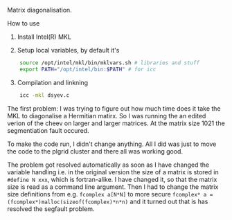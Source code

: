 Matrix diagonalisation.

How to use
1. Install Intel(R) MKL

2. Setup local variables, by default it's
``` bash
	source /opt/intel/mkl/bin/mklvars.sh # libraries and stuff
	export PATH="/opt/intel/bin:$PATH" # for icc
```

3. Compilation and linkning
``` bash
	icc -mkl dsyev.c
```



The first problem:
I was trying to figure out how much time does it take the MKL to diagonalise
a Hermitian matirx. So I was running the an edited verion of the cheev on larger and larger matrices.
At the matrix size 1021 the segmentiation fault occured.

To make the code run, I didn't change anything. All I did was just to move the code to the plgrid cluster
and there all was working good.

The problem got resolved automatically as soon as I have changed the variable handling i.e. in the original
version the size of a matrix is stored in `#define N xxx`, which is fortran-alike. I have changed it, so that
the matrix size is read as a command line argument. Then I had to change the matrix size definitions from e.g. 
`fcomplex a[N*N]` to more secure `fcomplex* a = (fcomplex*)malloc(sizeof(fcomplex)*n*n)` 
and it turned out that is has resolved the segfault problem.
